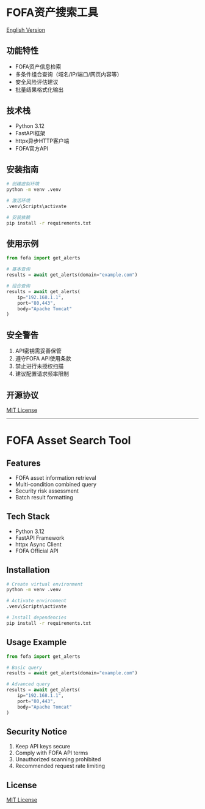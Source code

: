 # FOFA资产搜索工具

[English Version](#english-version)

## 功能特性
- FOFA资产信息检索
- 多条件组合查询（域名/IP/端口/网页内容等）
- 安全风险评估建议
- 批量结果格式化输出

## 技术栈
- Python 3.12
- FastAPI框架
- httpx异步HTTP客户端
- FOFA官方API

## 安装指南
```bash
# 创建虚拟环境
python -m venv .venv

# 激活环境
.venv\Scripts\activate

# 安装依赖
pip install -r requirements.txt
```

## 使用示例
```python
from fofa import get_alerts

# 基本查询
results = await get_alerts(domain="example.com")

# 组合查询
results = await get_alerts(
    ip="192.168.1.1",
    port="80,443",
    body="Apache Tomcat"
)
```

## 安全警告
1. API密钥需妥善保管
2. 遵守FOFA API使用条款
3. 禁止进行未授权扫描
4. 建议配置请求频率限制

## 开源协议
[MIT License](LICENSE)

---

<a name="english-version"></a>
# FOFA Asset Search Tool

## Features
- FOFA asset information retrieval
- Multi-condition combined query
- Security risk assessment
- Batch result formatting

## Tech Stack
- Python 3.12
- FastAPI Framework
- httpx Async Client
- FOFA Official API

## Installation
```bash
# Create virtual environment
python -m venv .venv

# Activate environment
.venv\Scripts\activate

# Install dependencies
pip install -r requirements.txt
```

## Usage Example
```python
from fofa import get_alerts

# Basic query
results = await get_alerts(domain="example.com")

# Advanced query
results = await get_alerts(
    ip="192.168.1.1",
    port="80,443",
    body="Apache Tomcat"
)
```

## Security Notice
1. Keep API keys secure
2. Comply with FOFA API terms
3. Unauthorized scanning prohibited
4. Recommended request rate limiting

## License
[MIT License](LICENSE)
